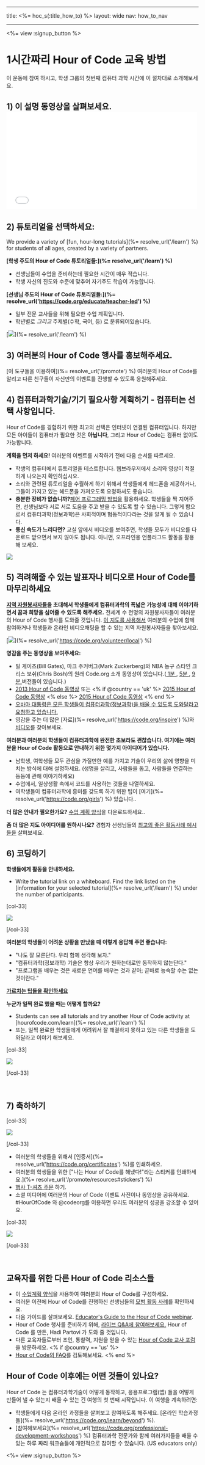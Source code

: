 * * *

title: <%= hoc_s(:title_how_to) %> layout: wide nav: how_to_nav

* * *

<%= view :signup_button %>

# 1시간짜리 Hour of Code 교육 방법

이 운동에 참여 하시고, 학생 그룹의 첫번째 컴퓨터 과학 시간에 이 절차대로 소개해보세요.

## 1) 이 설명 동영상을 살펴보세요. <iframe width="500" height="255" src="//www.youtube.com/embed/SrnvvWDm73k" frameborder="0" allowfullscreen></iframe> 

## 2) 튜토리얼을 선택하세요:

We provide a variety of [fun, hour-long tutorials](%= resolve_url('/learn') %) for students of all ages, created by a variety of partners.

**[학생 주도의 Hour of Code 튜토리얼들:](%= resolve_url('/learn') %)**

  * 선생님들이 수업을 준비하는데 필요한 시간이 매우 적습니다.
  * 학생 자신의 진도와 수준에 맞추어 자기주도 학습이 가능합니다.

**[선생님 주도의 Hour of Code 튜토리얼들:](%= resolve_url('https://code.org/educate/teacher-led') %)**

  * 일부 전문 교사들을 위해 필요한 수업 계획입니다.
  * 학년별로 *그리고* 주제별(수학, 국어, 등) 로 분류되어있습니다.

[![](/images/fit-700/tutorials.png)](%= resolve_url('/learn') %)

## 3) 여러분의 Hour of Code 행사를 홍보해주세요.

[이 도구들을 이용하여](%= resolve_url('/promote') %) 여러분의 Hour of Code를 알리고 다른 친구들이 자신만의 이벤트를 진행할 수 있도록 응원해주세요.

## 4) 컴퓨터과학기술/기기 필요사항 계획하기 - 컴퓨터는 선택 사항입니다.

Hour of Code를 경험하기 위한 최고의 선택은 인터넷이 연결된 컴퓨터입니다. 하지만 모든 아이들이 컴퓨터가 필요한 것은 **아닙니다**, 그리고 Hour of Code는 컴퓨터 없이도 가능합니다.

**계획을 먼저 하세요!** 여러분의 이벤트를 시작하기 전에 다음 순서를 따르세요.

  * 학생의 컴퓨터에서 튜토리얼을 테스트합니다. 웹브라우저에서 소리와 영상이 적절하게 나오는지 확인하십시오.
  * 소리와 관련된 튜토리얼을 수월하게 하기 위해서 학생들에게 헤드폰을 제공하거나, 그들이 가지고 있는 헤드폰을 가져오도록 요청하셔도 좋습니다.
  * **충분한 장비가 없습니까?**[페어 프로그래밍 방법을](https://www.youtube.com/watch?v=vgkahOzFH2Q) 활용하세요. 학생들을 짝 지어주면, 선생님보다 서로 서로 도움을 주고 받을 수 있도록 할 수 있습니다. 그렇게 함으로서 컴퓨터과학(정보과학)은 사회적이며 협동적이다라는 것을 알게 될 수 있습니다.
  * **통신 속도가 느리다면?** 교실 앞에서 비디오를 보여주면, 학생들 모두가 비디오를 다운로드 받으면서 보지 않아도 됩니다. 아니면, 오프라인용 언플러그드 활동을 활용해 보세요. 

![](/images/fit-350/group_ipad.jpg)

## 5) 격려해줄 수 있는 발표자나 비디오로 Hour of Code를 마무리하세요

**[지역 자원봉사자들](https://code.org/volunteer/local)을 초대해서 학생들에게 컴퓨터과학의 폭넓은 가능성에 대해 이야기하면서 꿈과 희망을 심어줄 수 있도록 해주세요.** 전세계 수 천명의 자원봉사자들이 여러분의 Hour of Code 행사를 도와줄 것입니다. [이 지도를 사용해서](https://code.org/volunteer/local) 여러분의 수업에 함께 참여하거나 학생들과 온라인 비디오채팅을 할 수 있는 지역 자원봉사자들을 찾아보세요.

[![](/images/fit-300/volunteer-map.png)](%= resolve_url('https://code.org/volunteer/local') %)

**영감을 주는 동영상을 보여주세요:**

  * 빌 게이츠(Bill Gates), 마크 주커버그(Mark Zuckerberg)와 NBA 농구 스타인 크리스 보쉬(Chris Bosh)의 원래 Code.org 소개 동영상이 있습니다.([ 1분 ](https://www.youtube.com/watch?v=qYZF6oIZtfc), [ 5분 ](https://www.youtube.com/watch?v=nKIu9yen5nc), [ 9분 ](https://www.youtube.com/watch?v=dU1xS07N-FA) 버전들이 있습니다.)
  * [2013 Hour of Code 동영상](https://www.youtube.com/watch?v=FC5FbmsH4fw) 또는 <% if @country == 'uk' %> [2015 Hour of Code 동영상](https://www.youtube.com/watch?v=7L97YMYqLHc) <% else %> [2015 Hour of Code 동영상](https://www.youtube.com/watch?v=7L97YMYqLHc) <% end %>
  * [오바마 대통령은 모든 학생들이 컴퓨터과학(정보과학)을 배울 수 있도록 도와달라고 요청하고 있습니다.](https://www.youtube.com/watch?v=6XvmhE1J9PY)
  * 영감을 주는 더 많은 [자료](%= resolve_url('https://code.org/inspire') %)와 [비디오](https://www.youtube.com/playlist?list=PLzdnOPI1iJNfpD8i4Sx7U0y2MccnrNZuP)를 찾아보세요.

**여러분과 여러분의 학생들이 컴퓨터과학에 완전한 초보라도 괜찮습니다. 여기에는 여러분을 Hour of Code 활동으로 안내하기 위한 몇가지 아이디어가 있습니다.**

  * 남학생, 여학생들 모두 관심을 가질만한 예를 가지고 기술이 우리의 삶에 영향을 미치는 방식에 대해 설명하세요. (생명을 살리고, 사람들을 돕고, 사람들을 연결하는 등등에 관해 이야기하세요)
  * 수업에서, 일상생활 속에서 코드를 사용하는 것들을 나열하세요.
  * 여학생들이 컴퓨터과학에 흥미를 갖도록 하기 위한 팁이 [여기](%= resolve_url('https://code.org/girls') %) 있습니다..

**더 많은 안내가 필요한가요?** [수업 계획 양식](/files/EducatorHourofCodeLessonPlanOutline.docx)을 다운로드하세요..

**좀 더 많은 지도 아이디어를 원하시나요?** 경험자 선생님들의 [최고의 좋은 활동사례 예시들을](http://www.slideshare.net/TeachCode/hour-of-code-best-practices-for-successful-educators-51273466) 살펴보세요.

## 6) 코딩하기

**학생들에게 활동을 안내하세요.**

  * Write the tutorial link on a whiteboard. Find the link listed on the [information for your selected tutorial](%= resolve_url('/learn') %) under the number of participants.

[col-33]

![](/images/fit-300/group_ar.jpg)

[/col-33]

**여러분의 학생들이 어려운 상황을 만났을 때 이렇게 응답해 주면 좋습니다:**

  * "나도 잘 모른단다. 우리 함께 생각해 보자."
  * "컴퓨터과학(정보과학) 기술은 항상 우리가 원하는대로만 동작하지 않는단다."
  * "프로그램을 배우는 것은 새로운 언어를 배우는 것과 같아; 곧바로 능숙할 수는 없는 것이란다."

**[가르치는 팁들을 확인하세요](http://www.code.org/files/CSTT_IntroducingCS.PDF)**

**누군가 일찍 완료 했을 때는 어떻게 할까요?**

  * Students can see all tutorials and try another Hour of Code activity at [hourofcode.com/learn](%= resolve_url('/learn') %)
  * 또는, 일찍 완료한 학생들에게 어려워서 잘 해결하지 못하고 있는 다른 학생들을 도와달라고 이야기 해보세요.

[col-33]

![](/images/fit-250/highschoolgirls.jpeg)

[/col-33]

<p style="clear:both">
  &nbsp;
</p>

## 7) 축하하기

[col-33]

![](/images/fit-300/boy-certificate.jpg)

[/col-33]

  * 여러분의 학생들을 위해서 [인증서](%= resolve_url('https://code.org/certificates') %)를 인쇄하세요.
  * 여러분의 학생들을 위한 ["나는 Hour of Code를 해냈다!"라는 스티커를 인쇄하세요.](%= resolve_url('/promote/resources#stickers') %)
  * [행사 T-셔츠 주문](http://blog.code.org/post/132608499493/hour-of-code-shirts-and-more) 하기.
  * 소셜 미디어에 여러분의 Hour of Code 이벤트 사진이나 동영상을 공유하세요. #HourOfCode 와 @codeorg를 이용하면 우리도 여러분의 성공을 강조할 수 있어요.

[col-33]

![](/images/fit-260/highlight-certificates.jpg)

[/col-33]

<p style="clear:both">
  &nbsp;
</p>

## 교육자를 위한 다른 Hour of Code 리소스들

  * 이 [수업계획 양식](/files/EducatorHourofCodeLessonPlanOutline.docx)을 사용하여 여러분의 Hour of Code를 구성하세요.
  * 여러분 이전에 Hour of Code를 진행하신 선생님들의 [모범 활동 사례](http://www.slideshare.net/TeachCode/hour-of-code-best-practices-for-successful-educators-51273466)를 확인하세요. 
  * 다음 가이드를 살펴보세요. [Educator's Guide to the Hour of Code webinar](https://youtu.be/EJeMeSW2-Mw).
  * Hour of Code 행사를 준비하기 위해, [라이브 Q&A에 참여해보세요.](http://www.eventbrite.com/e/ask-your-final-questions-and-prepare-for-the-2015-hour-of-code-with-codeorg-founder-hadi-partovi-tickets-17987437911) Hour of Code 를 만든, Hadi Partovi 가 도와 줄 것입니다.
  * 다른 교육자들로부터 조언, 통찰력, 지원을 얻을 수 있는 [Hour of Code 교사 포럼](http://forum.code.org/c/plc/hour-of-code)을 방문하세요. <% if @country == 'us' %>
  * [Hour of Code의 FAQ](https://support.code.org/hc/en-us/categories/200147083-Hour-of-Code)를 검토해보세요. <% end %>

## Hour of Code 이후에는 어떤 것들이 있나요?

Hour of Code 는 컴퓨터과학기술이 어떻게 동작하고, 응용프로그램(앱) 들을 어떻게 만들어 낼 수 있는지 배울 수 있는 긴 여행의 첫 번째 시작입니다. 이 여행을 계속하려면:

  * 학생들에게 다음 온라인 과정들을 살펴보고 참여하도록 해주세요. [온라인 학습과정들](%= resolve_url('https://code.org/learn/beyond') %).
  * [참여해보세요](%= resolve_url('https://code.org/professional-development-workshops') %) 컴퓨터과학 전문가와 함께 여러가지들을 배울 수 있는 하루 짜리 워크숍들에 개인적으로 참여할 수 있습니다. (US educators only)

<%= view :signup_button %>